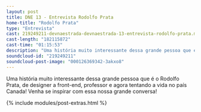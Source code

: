 ```yaml
---
layout: post
title: DNE 13 - Entrevista Rodolfo Prata
home-title: "Rodolfo Prata"
type: "Entrevista"
cast: 219249211-devnaestrada-devnaestrada-13-entrevista-rodolfo-prata.mp3
cast-length: "182115872"
cast-time: "01:15:53"
description: "Uma história muito interessante dessa grande pessoa que é o Rodolfo Prata, de designer a front-end, professor e agora tentando a vida no país Canada! Venha se inspirar com essa nossa grande conversa!"
soundcloud-id: "219249211"
soundcloud-post-image: "000126369342-3akxo8"
---
```


Uma história muito interessante dessa grande pessoa que é o Rodolfo Prata, de designer a front-end, professor e agora tentando a vida no país Canada!
Venha se inspirar com essa nossa grande conversa!

{% include modules/post-extras.html %}
